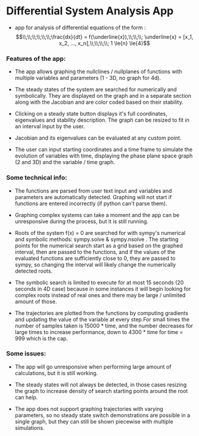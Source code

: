 # Differential System Analysis App
- app for analysis of differential equations of the form :  $$\\;\\;\\;\\;\\;\\;\frac{dx}{dt} = f(\underline{x}),\\;\\;\\; \underline{x} = [x_1, x_2, ..., x_n],\\;\\;\\;\\; 1 \le{n} \le{4}$$

### Features of the app:

- The app allows graphing the nullclines / nullplanes of functions with multiple variables and parameters (1 - 3D, no graph for 4d).
- The steady states of the system are searched for numerically and symbolically. They are displayed on the graph
and in a separate section along with the Jacobian and are color coded based on their stability.

- Clicking on a steady state button displays it's full coordinates, eigenvalues and stability description.
The graph can be resized to fit in an interval input by the user.

- Jacobian and its eigenvalues can be evaluated at any custom point.

- The user can input starting coordinates and a time frame to simulate the evolution of variables with time,
displaying the phase plane space graph (2 and 3D) and the variable / time graph.

### Some technical info:

- The functions are parsed from user text input and variables and parameters are automatically detected.
Graphing will not start if functions are entered incorrectly (if python can't parse them).

- Graphing complex systems can take a moment and the app can be unresponsive during the process, but it is still running.

- Roots of the system f(x) = 0 are searched for with sympy's numerical and symbolic methods: sympy.solve & sympy.nsolve .
The starting points for the numerical search start as a grid based on the graphed interval, then are passed to the functions,
and if the values of the evaluated functions are sufficiently close to 0,
they are passed to sympy, so changing the interval will likely change the numerically detected roots.

- The symbolic search is limited to execute for at most 15 seconds (20 seconds in 4D case) because in some instances it will begin looking for complex roots instead of real ones and there may be large / unlimited amount of those.

- The trajectories are plotted from the functions by computing gradients and updating the value of the variable at every step.For small times the number of samples taken is 15000 * time,
and the number decreases for large times to increase performance, down to 4300 * time for time = 999 which is the cap.

### Some issues:

- The app will go unresponsive when performing large amount of calculations, but it is still working.

- The steady states will not always be detected,
in those cases resizing the graph to increase density of search starting points around the root can help.

- The app does not support graphing trajectories with varying parameters, so no steady state switch demonstrations are possible in a single graph,
but they can still be shown piecewise with multiple simulations.

